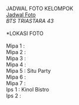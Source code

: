 JADWAL FOTO KELOMPOK
</br>
<a href="https://raw.githubusercontent.com/SparkleSakti/bukutahunan/main/Jadwal%20Foto%20Kelompok.txt">Jadwal Foto</a>
</br>
*BTS TRIASTARA 43*
</br> </br>
*LOKASI FOTO
</br>
</br>Mipa 1 :
</br>Mipa 2 : 
</br>Mipa 3 : 
</br>Mipa 4 : 
</br>Mipa 5 : Situ Party
</br>Mipa 6 :
</br>Mipa 7 :
</br>Ips 1 : Kinol Bistro
</br>Ips 2 :
